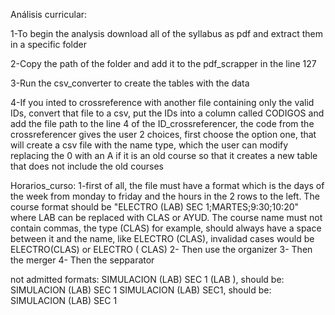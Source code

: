Análisis curricular:

1-To begin the analysis download all of the syllabus as pdf and extract them in a specific folder

2-Copy the path of the folder and add it to the pdf_scrapper in the line 127

3-Run the csv_converter to create the tables with the data

4-If you inted to crossreference with another file containing only the valid IDs, convert that file to a csv, put the IDs into a column called CODIGOS and add the file path to the line 4 of the ID_crossreferencer, the code from the crossreferencer gives the user 2 choices, first choose the option one, that will create a csv file with the name type, which the user can modify replacing the 0 with an A if it is an old course so that it creates a new table that does not include the old courses



Horarios_curso:
1-first of all, the file must have a format which is the days of the week from monday to friday and the hours in the 2 rows to the left. The course format should be "ELECTRO (LAB) SEC 1;MARTES;9:30;10:20" where LAB can be replaced with CLAS or AYUD. The course name must not contain commas, the type (CLAS) for example, should always have a space between it and the name, like ELECTRO (CLAS), invalidad cases would be ELECTRO(CLAS) or ELECTRO ( CLAS)
2- Then use the organizer
3- Then the merger
4- Then the sepparator

not admitted formats:
SIMULACION (LAB) SEC 1 (LAB ), should be: SIMULACION (LAB) SEC 1
SIMULACION (LAB) SEC1, should be: SIMULACION (LAB) SEC 1